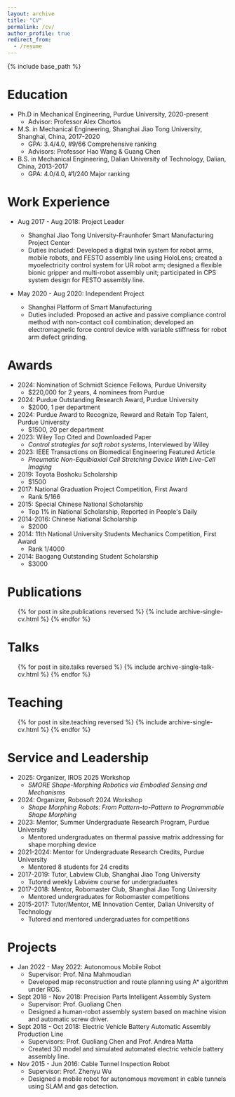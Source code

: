 ```yaml
---
layout: archive
title: "CV"
permalink: /cv/
author_profile: true
redirect_from:
  - /resume
---
```


{% include base_path %}

Education
======
* Ph.D in Mechanical Engineering, Purdue University, 2020-present
  * Advisor: Professor Alex Chortos
* M.S. in Mechanical Engineering, Shanghai Jiao Tong University, Shanghai, China, 2017-2020
  * GPA: 3.4/4.0, #9/66 Comprehensive ranking
  * Advisors: Professor Hao Wang & Guang Chen
* B.S. in Mechanical Engineering, Dalian University of Technology, Dalian, China, 2013-2017
  * GPA: 4.0/4.0, #1/240 Major ranking

Work Experience
======
* Aug 2017 - Aug 2018: Project Leader
  * Shanghai Jiao Tong University-Fraunhofer Smart Manufacturing Project Center
  * Duties included: Developed a digital twin system for robot arms, mobile robots, and FESTO assembly line using HoloLens; created a myoelectricity control system for UR robot arm; designed a flexible bionic gripper and multi-robot assembly unit; participated in CPS system design for FESTO assembly line.

* May 2020 - Aug 2020: Independent Project
  * Shanghai Platform of Smart Manufacturing
  * Duties included: Proposed an active and passive compliance control method with non-contact coil combination; developed an electromagnetic force control device with variable stiffness for robot arm defect grinding.

Awards
======
* 2024: Nomination of Schmidt Science Fellows, Purdue University
  * $220,000 for 2 years, 4 nominees from Purdue
* 2024: Purdue Outstanding Research Award, Purdue University
  * $2000, 1 per department
* 2024: Purdue Award to Recognize, Reward and Retain Top Talent, Purdue University
  * $1500, 20 per department
* 2023: Wiley Top Cited and Downloaded Paper
  * *Control strategies for soft robot systems*, Interviewed by Wiley
* 2023: IEEE Transactions on Biomedical Engineering Featured Article
  * *Pneumatic Non-Equibiaxial Cell Stretching Device With Live-Cell Imaging*
* 2019: Toyota Boshoku Scholarship
  * $1500
* 2017: National Graduation Project Competition, First Award
  * Rank 5/166
* 2015: Special Chinese National Scholarship
  * Top 1% in National Scholarship, Reported in People's Daily
* 2014-2016: Chinese National Scholarship
  * $2000
* 2014: 11th National University Students Mechanics Competition, First Award
  * Rank 1/4000
* 2014: Baogang Outstanding Student Scholarship
  * $3000

Publications
======
<ul>{% for post in site.publications reversed %}
  {% include archive-single-cv.html %}
{% endfor %}</ul>

Talks
======
<ul>{% for post in site.talks reversed %}
  {% include archive-single-talk-cv.html %}
{% endfor %}</ul>

Teaching
======
<ul>{% for post in site.teaching reversed %}
  {% include archive-single-cv.html %}
{% endfor %}</ul>

Service and Leadership
======
* 2025: Organizer, IROS 2025 Workshop
  * *SMORE Shape-Morphing Robotics via Embodied Sensing and Mechanisms*
* 2024: Organizer, Robosoft 2024 Workshop
  * *Shape Morphing Robots: From Pattern-to-Pattern to Programmable Shape Morphing*
* 2023: Mentor, Summer Undergraduate Research Program, Purdue University
  * Mentored undergraduates on thermal passive matrix addressing for shape morphing device
* 2021-2024: Mentor for Undergraduate Research Credits, Purdue University
  * Mentored 8 students for 24 credits
* 2017-2019: Tutor, Labview Club, Shanghai Jiao Tong University
  * Tutored weekly Labview course for undergraduates
* 2017-2018: Mentor, Robomaster Club, Shanghai Jiao Tong University
  * Mentored undergraduates for Robomaster competitions
* 2015-2017: Tutor/Mentor, ME Innovation Center, Dalian University of Technology
  * Tutored and mentored undergraduates for competitions

Projects
======
* Jan 2022 - May 2022: Autonomous Mobile Robot
  * Supervisor: Prof. Nina Mahmoudian
  * Developed map reconstruction and route planning using A* algorithm under ROS.
* Sept 2018 - Nov 2018: Precision Parts Intelligent Assembly System
  * Supervisor: Prof. Guoliang Chen
  * Designed a human-robot assembly system based on machine vision and automatic screw driver.
* Sept 2018 - Oct 2018: Electric Vehicle Battery Automatic Assembly Production Line
  * Supervisors: Prof. Guoliang Chen and Prof. Andrea Matta
  * Created 3D model and simulated automated electric vehicle battery assembly line.
* Nov 2015 - Jun 2016: Cable Tunnel Inspection Robot
  * Supervisor: Prof. Zhenyu Wu
  * Designed a mobile robot for autonomous movement in cable tunnels using SLAM and gas detection.